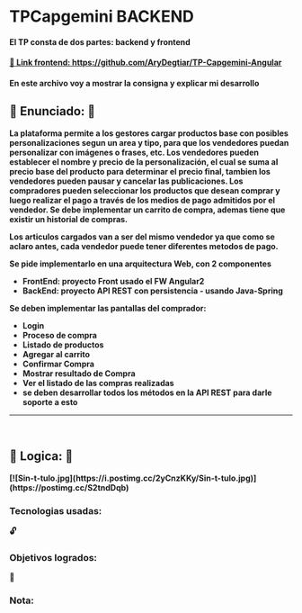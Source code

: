 <h1>TPCapgemini BACKEND</h1>
<h4>El TP consta de dos partes: backend y frontend</h4>
<h4><a href="https://github.com/AryDegtiar/TP-Capgemini-Angular" target=_blank> 📂 Link frontend: https://github.com/AryDegtiar/TP-Capgemini-Angular <a><h4>
En este archivo voy a mostrar la consigna y explicar mi desarrollo

<br>

<h2>📃 Enunciado: 📃</h2>
La plataforma permite a los gestores cargar productos base con posibles personalizaciones segun un area y tipo, para que los vendedores puedan personalizar con imágenes o frases, etc. Los vendedores pueden establecer el nombre y precio de la personalización, el cual se suma al precio base del producto para determinar el precio final, tambien los vendedores pueden pausar y cancelar las publicaciones. Los compradores pueden seleccionar los productos que desean comprar y luego realizar el pago a través de los medios de pago admitidos por el vendedor. Se debe implementar un carrito de compra, ademas tiene que existir un historial de compras. 

Los articulos cargados van a ser del mismo vendedor ya que como se aclaro antes, cada vendedor puede tener diferentes metodos de pago.

Se pide implementarlo en una arquitectura Web, con 2 componentes
- FrontEnd: proyecto Front usado el FW Angular2
- BackEnd: proyecto API REST con persistencia - usando Java-Spring

Se deben implementar las pantallas del comprador:
- Login
- Proceso de compra
- Listado de productos
- Agregar al carrito
- Confirmar Compra
- Mostrar resultado de Compra
- Ver el listado de las compras realizadas
- se deben desarrollar todos los métodos en la API REST para darle soporte a esto
<hr>
<br>

<h2>🤔 Logica: 🤔</h2>
[![Sin-t-tulo.jpg](https://i.postimg.cc/2yCnzKKy/Sin-t-tulo.jpg)](https://postimg.cc/S2tndDqb)


<br>
<h3> Tecnologias usadas: </h3>
🔓

<h3> Objetivos logrados: </h3>
🦖 


<h3> Nota: </h3>

